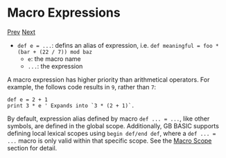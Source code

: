 # Macro Expressions

[Prev]() [Next]()

* `def e = ...`: defins an alias of expression, i.e. `def meaningful = foo * (bar + (22 / 7)) mod baz`
  * `e`: the macro name
  * `...`: the expression

A macro expression has higher priority than arithmetical operators. For example, the follows code results in `9`, rather than `7`:

```basic
def e = 2 + 1
print 3 * e ' Expands into `3 * (2 + 1)`.
```
<!-- prg
!edit, run, title="Macro expression", style=""
def e = 2 + 1
print 3 * e ' Expands into `3 * (2 + 1)`.
-->

By default, expression alias defined by macro `def ... = ...`, like other symbols, are defined in the global scope. Additionally, GB BASIC supports defining local lexical scopes using `begin def/end def`, where a `def ... = ...` macro is only valid within that specific scope. See the [Macro Scope](macro-scope.html) section for detail.
